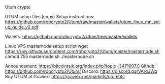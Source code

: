 Utum crypto

UTUM setup files (copy)
Setup instructions: https://github.com/robcrypto2/Utum/raw/master/wallets/utum_linux_mn_setup_guide_v2.pdf

Wallets: https://github.com/robcrypto2/Utum/tree/master/wallets

Linux VPS masternode setup script
wget https://raw.githubusercontent.com/robcrypto2/Utum/master/masternode.sh
chmod 755 masternode.sh
./masternode.sh

Announcement: https://bitcointalk.org/index.php?topic=3471007.0
Github: https://github.com/robcrypto2/Utum/
Discord: https://discord.gg/VArqJWg
Buy UTUM at Graviex: https://graviex.net/markets/utumbtc


